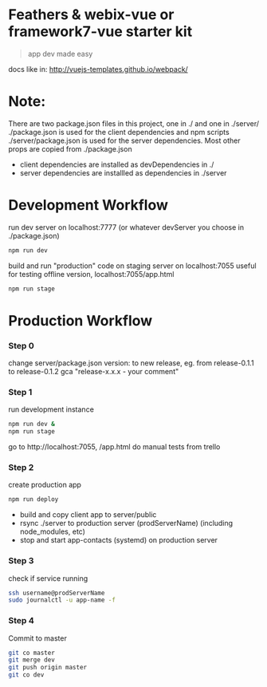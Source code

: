 # Feathers & webix-vue or framework7-vue starter kit

> app dev made easy

docs like in: http://vuejs-templates.github.io/webpack/


# Note:
There are two package.json files in this project, one in ./ and one in ./server/
./package.json is used for the client dependencies and npm scripts
./server/package.json is used for the server dependencies. Most other props are copied from ./package.json
- client dependencies are installed as devDependencies in ./
- server dependencies are installled as dependencies in ./server


# Development Workflow

run dev server on localhost:7777 (or whatever devServer you choose in ./package.json)
``` sh
npm run dev
```

build and run "production" code on staging server on localhost:7055
useful for testing offline version, localhost:7055/app.html
``` sh
npm run stage
```

# Production Workflow
### Step 0
change server/package.json version: to new release, eg. from release-0.1.1 to release-0.1.2
gca "release-x.x.x - your comment"

### Step 1

run development instance
``` sh
npm run dev &
npm run stage
```
go to http://localhost:7055, /app.html
do manual tests from trello

### Step 2

create production app

``` sh
npm run deploy
```
- build and copy client app to server/public
- rsync ./server to production server (prodServerName) (including node_modules, etc)
- stop and start app-contacts (systemd) on production server

### Step 3

check if service running
``` sh
ssh username@prodServerName
sudo journalctl -u app-name -f
```


### Step 4

Commit to master
``` sh
git co master
git merge dev
git push origin master
git co dev

```
